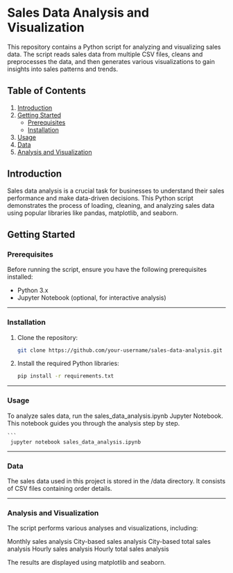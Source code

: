 # Sales Data Analysis and Visualization

This repository contains a Python script for analyzing and visualizing sales data. The script reads sales data from multiple CSV files, cleans and preprocesses the data, and then generates various visualizations to gain insights into sales patterns and trends.

## Table of Contents

1. [Introduction](#introduction)
2. [Getting Started](#getting-started)
    - [Prerequisites](#prerequisites)
    - [Installation](#installation)
3. [Usage](#usage)
4. [Data](#data)
5. [Analysis and Visualization](#analysis-and-visualization)

## Introduction

Sales data analysis is a crucial task for businesses to understand their sales performance and make data-driven decisions. This Python script demonstrates the process of loading, cleaning, and analyzing sales data using popular libraries like pandas, matplotlib, and seaborn.

## Getting Started

### Prerequisites

Before running the script, ensure you have the following prerequisites installed:

- Python 3.x
- Jupyter Notebook (optional, for interactive analysis)

***********************************************************

### Installation

1. Clone the repository:

   ```bash
   git clone https://github.com/your-username/sales-data-analysis.git

2. Install the required Python libraries:
   
    ```bash
    pip install -r requirements.txt

***********************************************************

### Usage

To analyze sales data, run the sales_data_analysis.ipynb Jupyter Notebook. This notebook guides you through the analysis step by step.

    ```
     jupyter notebook sales_data_analysis.ipynb

***********************************************************

### Data

The sales data used in this project is stored in the /data directory. It consists of CSV files containing order details.

***********************************************************

### Analysis and Visualization

The script performs various analyses and visualizations, including:

Monthly sales analysis
City-based sales analysis
City-based total sales analysis
Hourly sales analysis
Hourly total sales analysis

The results are displayed using matplotlib and seaborn.
